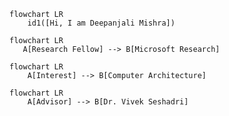 
```mermaid
flowchart LR
    id1([Hi, I am Deepanjali Mishra])
   ```
```mermaid
flowchart LR
   A[Research Fellow] --> B[Microsoft Research]
```
```mermaid
flowchart LR
    A[Interest] --> B[Computer Architecture]
```
```mermaid
flowchart LR
    A[Advisor] --> B[Dr. Vivek Seshadri]
```

